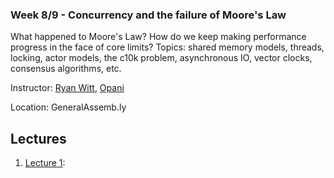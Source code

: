 ### Week 8/9 - Concurrency and the failure of Moore's Law

What happened to Moore's Law? How do we keep making performance progress in the
face of core limits? Topics: shared memory models, threads, locking, actor
models, the c10k problem, asynchronous IO, vector clocks, consensus algorithms,
etc.

Instructor: [Ryan Witt](http://twitter.com/onecreativenerd), [Opani](http://opani.com/)

Location: GeneralAssemb.ly

## Lectures

1. [Lecture 1](https://github.com/generalassembly-studio/cs-for-hackers/blob/master/week-08/lecture1.md): 
<!--
1. ~~~[Lecture 2](https://github.com/generalassembly-studio/cs-for-hackers/blob/master/week-08/lecture2.md):~~~
1. ~~~[Lecture 3](https://github.com/generalassembly-studio/cs-for-hackers/blob/master/week-08/lecture3.md):~~~
-->

